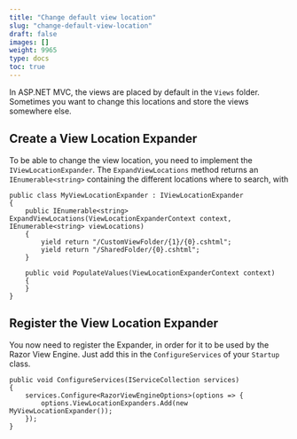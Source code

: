 ```yaml
---
title: "Change default view location"
slug: "change-default-view-location"
draft: false
images: []
weight: 9965
type: docs
toc: true
---
```


In ASP.NET MVC, the views are placed by default in the `Views` folder. Sometimes you want to change this locations and store the views somewhere else.

## Create a View Location Expander
To be able to change the view location, you need to implement the `IViewLocationExpander`. The `ExpandViewLocations` method returns an `IEnumerable<string>` containing the different locations where to search, with 

    public class MyViewLocationExpander : IViewLocationExpander
    {
        public IEnumerable<string> ExpandViewLocations(ViewLocationExpanderContext context, IEnumerable<string> viewLocations)
        {
            yield return "/CustomViewFolder/{1}/{0}.cshtml";
            yield return "/SharedFolder/{0}.cshtml";
        }

        public void PopulateValues(ViewLocationExpanderContext context)
        {            
        }
    }

## Register the View Location Expander
You now need to register the Expander, in order for it to be used by the Razor View Engine. Just add this in the `ConfigureServices` of your `Startup` class.

    public void ConfigureServices(IServiceCollection services)
    {
        services.Configure<RazorViewEngineOptions>(options => {
            options.ViewLocationExpanders.Add(new MyViewLocationExpander());
        });
    }

